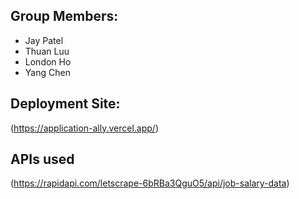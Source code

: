 <!-- @format -->

## Group Members:

- Jay Patel
- Thuan Luu
- London Ho
- Yang Chen

## Deployment Site:

(https://application-ally.vercel.app/)

## APIs used

(https://rapidapi.com/letscrape-6bRBa3QguO5/api/job-salary-data)
